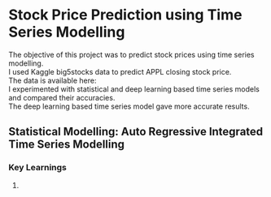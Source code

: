 # Stock Price Prediction using Time Series Modelling
The objective of this project was to predict stock prices using time series modelling. <br/> 
I used Kaggle big5stocks data to predict APPL closing stock price. <br/> 
The data is available here: <br/> 
I experimented with statistical and deep learning based time series models and compared their accuracies. <br/> 
The deep learning based time series model gave more accurate results.

## Statistical Modelling: Auto Regressive Integrated Time Series Modelling
### Key Learnings
1. 
